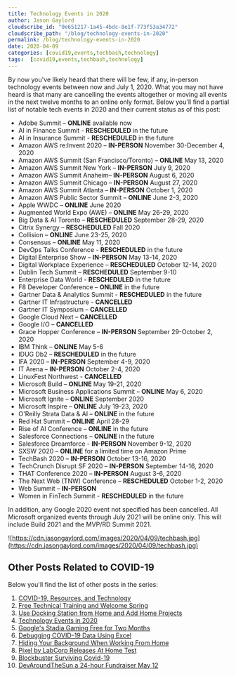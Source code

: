 ```yaml
---
title: Technology Events in 2020
author: Jason Gaylord
cloudscribe_id: "0e651217-1a45-4bdc-8e1f-773f53a34772"
cloudscribe_path: "/blog/technology-events-in-2020"
permalink: /blog/technology-events-in-2020
date: 2020-04-09
categories: [covid19,events,techbash,technology]
tags:  [covid19,events,techbash,technology]
---
```


By now you've likely heard that there will be few, if any, in-person technology events between now and July 1, 2020. What you may not have heard is that many are cancelling the events altogether or moving all events in the next twelve months to an online only format. Below you'll find a partial list of notable tech events in 2020 and their current status as of this post:

- Adobe Summit – **ONLINE** available now
- AI in Finance Summit - **RESCHEDULED** in the future
- AI in Insurance Summit - **RESCHEDULED** in the future
- Amazon AWS re:Invent 2020 – **IN-PERSON** November 30-December 4, 2020
- Amazon AWS Summit (San Francisco/Toronto) – **ONLINE** May 13, 2020
- Amazon AWS Summit New York – **IN-PERSON** July 9, 2020
- Amazon AWS Summit Anaheim– **IN-PERSON** August 6, 2020
- Amazon AWS Summit Chicago – **IN-PERSON** August 27, 2020
- Amazon AWS Summit Atlanta – **IN-PERSON** October 1, 2020
- Amazon AWS Public Sector Summit – **ONLINE** June 2-3, 2020
- Apple WWDC – **ONLINE** June 2020
- Augmented World Expo (AWE) – **ONLINE** May 26-29, 2020
- Big Data & AI Toronto – **RESCHEDULED** September 28-29, 2020
- Citrix Synergy – **RESCHEDULED** Fall 2020
- Collision – **ONLINE** June 23-25, 2020
- Consensus – **ONLINE** May 11, 2020
- DevOps Talks Conference - **RESCHEDULED** in the future
- Digital Enterprise Show – **IN-PERSON** May 13-14, 2020
- Digital Workplace Experience – **RESCHEDULED** October 12-14, 2020
- Dublin Tech Summit – **RESCHEDULED** September 9-10
- Enterprise Data World - **RESCHEDULED** in the future
- F8 Developer Conference – **ONLINE** in the future
- Gartner Data & Analytics Summit - **RESCHEDULED** in the future
- Gartner IT Infrastructure - **CANCELLED**
- Gartner IT Symposium – **CANCELLED**
- Google Cloud Next – **CANCELLED**
- Google I/O – **CANCELLED**
- Grace Hopper Conference – **IN-PERSON** September 29-October 2, 2020
- IBM Think – **ONLINE** May 5-6
- IDUG Db2 – **RESCHEDULED** in the future
- IFA 2020 – **IN-PERSON** September 4-9, 2020
- IT Arena – **IN-PERSON** October 2-4, 2020
- LinuxFest Northwest - **CANCELLED**
- Microsoft Build – **ONLINE** May 19-21, 2020
- Microsoft Business Applications Summit – **ONLINE** May 6, 2020
- Microsoft Ignite – **ONLINE** September 2020
- Microsoft Inspire – **ONLINE** July 19-23, 2020
- O'Reilly Strata Data & AI – **ONLINE** in the future
- Red Hat Summit – **ONLINE** April 28-29
- Rise of AI Conference – **ONLINE** in the future
- Salesforce Connections – **ONLINE** in the future
- Salesforce Dreamforce - **IN-PERSON** November 9-12, 2020
- SXSW 2020 – **ONLINE** for a limited time on Amazon Prime
- TechBash 2020 – **IN-PERSON** October 13-16, 2020
- TechCrunch Disrupt SF 2020 – **IN-PERSON** September 14-16, 2020
- THAT Conference 2020 – **IN-PERSON** August 3-6, 2020
- The Next Web (TNW) Conference – **RESCHEDULED** October 1-2, 2020
- Web Summit – **IN-PERSON**
- Women in FinTech Summit - **RESCHEDULED** in the future

In addition, any Google 2020 event not specified has been cancelled. All Microsoft organized events through July 2021 will be online only. This will include Build 2021 and the MVP/RD Summit 2021.

![https://cdn.jasongaylord.com/images/2020/04/09/techbash.jpg](https://cdn.jasongaylord.com/images/2020/04/09/techbash.jpg)

## Other Posts Related to COVID-19
Below you'll find the list of other posts in the series:

1. [COVID-19, Resources, and Technology](https://jasong.us/2wgSBqo)
2. [Free Technical Training and Welcome Spring](https://jasong.us/2XeHw3W)
3. [Use Docking Station from Home and Add Home Projects](https://jasong.us/3bRuoWK)
4. [Technology Events in 2020](https://jasong.us/2wvKshS)
5. [Google's Stadia Gaming Free for Two Months](https://jasong.us/3a9Rne9)
6. [Debugging COVID-19 Data Using Excel](https://jasong.us/2K5BhHV)
7. [Hiding Your Background When Working From Home](https://jasong.us/3enL8XE)
8. [Pixel by LabCorp Releases At Home Test](https://jasong.us/2xVsplI)
9. [Blockbuster Surviving Covid-19](https://jasong.us/2YduAvE)
10. [DevAroundTheSun a 24-hour Fundraiser May 12](https://jasong.us/2VWxxzm)